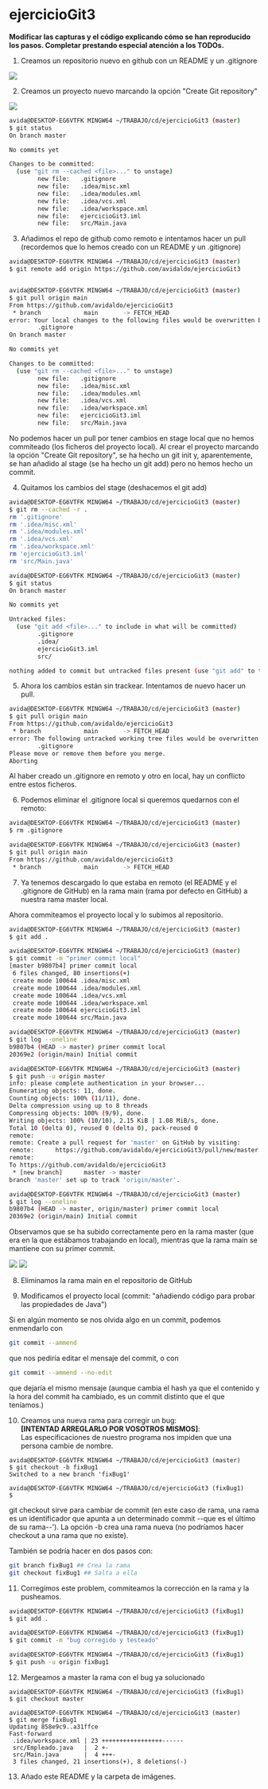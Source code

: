 # ejercicioGit3

__Modificar las capturas y el código explicando cómo se han reproducido los pasos. Completar prestando especial atención a los TODOs.__

<!-- TODO: Id haciendo git status y git log a cada paso para tener claro lo que va
sucediendo. Podéis añadir las capturas de los resultados para un mejor seguimiento de los pasos. También se puede ver el git log dentro de IntelliJ -->

1. Creamos un repositorio nuevo en github con un README y un .gitignore

![](img/1.png)

2. Creamos un proyecto nuevo marcando la opción "Create Git repository"

![](img/2.png)

```bash
avida@DESKTOP-EG6VTFK MINGW64 ~/TRABAJO/cd/ejercicioGit3 (master)
$ git status
On branch master

No commits yet

Changes to be committed:
  (use "git rm --cached <file>..." to unstage)
        new file:   .gitignore
        new file:   .idea/misc.xml
        new file:   .idea/modules.xml
        new file:   .idea/vcs.xml
        new file:   .idea/workspace.xml
        new file:   ejercicioGit3.iml
        new file:   src/Main.java
```

3. Añadimos el repo de github como remoto e intentamos hacer un pull (recordemos que lo hemos creado con un README y un .gitignore)

```bash
avida@DESKTOP-EG6VTFK MINGW64 ~/TRABAJO/cd/ejercicioGit3 (master)
$ git remote add origin https://github.com/avidaldo/ejercicioGit3


avida@DESKTOP-EG6VTFK MINGW64 ~/TRABAJO/cd/ejercicioGit3 (master)
$ git pull origin main
From https://github.com/avidaldo/ejercicioGit3
 * branch            main       -> FETCH_HEAD
error: Your local changes to the following files would be overwritten by merge:
        .gitignore
On branch master

No commits yet

Changes to be committed:
  (use "git rm --cached <file>..." to unstage)
        new file:   .gitignore
        new file:   .idea/misc.xml
        new file:   .idea/modules.xml
        new file:   .idea/vcs.xml
        new file:   .idea/workspace.xml
        new file:   ejercicioGit3.iml
        new file:   src/Main.java
```

No podemos hacer un pull por tener cambios en stage local que no hemos commiteado (los ficheros del proyecto local). Al crear el proyecto marcando la opción "Create Git repository", se ha hecho un git init y, aparentemente, se han añadido al stage (se ha hecho un git add) pero no hemos hecho un commit.

4. Quitamos los cambios del stage (deshacemos el git add)

```bash
avida@DESKTOP-EG6VTFK MINGW64 ~/TRABAJO/cd/ejercicioGit3 (master)
$ git rm --cached -r .
rm '.gitignore'
rm '.idea/misc.xml'
rm '.idea/modules.xml'
rm '.idea/vcs.xml'
rm '.idea/workspace.xml'
rm 'ejercicioGit3.iml'
rm 'src/Main.java'

avida@DESKTOP-EG6VTFK MINGW64 ~/TRABAJO/cd/ejercicioGit3 (master)
$ git status
On branch master

No commits yet

Untracked files:
  (use "git add <file>..." to include in what will be committed)
        .gitignore
        .idea/
        ejercicioGit3.iml
        src/

nothing added to commit but untracked files present (use "git add" to track)
```

5. Ahora los cambios están sin trackear. Intentamos de nuevo hacer un pull.

```bash
avida@DESKTOP-EG6VTFK MINGW64 ~/TRABAJO/cd/ejercicioGit3 (master)
$ git pull origin main
From https://github.com/avidaldo/ejercicioGit3
 * branch            main       -> FETCH_HEAD
error: The following untracked working tree files would be overwritten by merge:
        .gitignore
Please move or remove them before you merge.
Aborting
```

Al haber creado un .gitignore en remoto y otro en local, hay un conflicto entre estos ficheros.

6. Podemos eliminar el .gitignore local si queremos quedarnos con el remoto:

```bash
avida@DESKTOP-EG6VTFK MINGW64 ~/TRABAJO/cd/ejercicioGit3 (master)
$ rm .gitignore 

avida@DESKTOP-EG6VTFK MINGW64 ~/TRABAJO/cd/ejercicioGit3 (master)
$ git pull origin main
From https://github.com/avidaldo/ejercicioGit3
 * branch            main       -> FETCH_HEAD
```

7. Ya tenemos descargado lo que estaba en remoto (el README y el .gitignore de GitHub) en la rama main (rama por defecto en GitHub) a nuestra rama master local.

Ahora commiteamos el proyecto local y lo subimos al repositorio.

```bash
avida@DESKTOP-EG6VTFK MINGW64 ~/TRABAJO/cd/ejercicioGit3 (master)
$ git add .

avida@DESKTOP-EG6VTFK MINGW64 ~/TRABAJO/cd/ejercicioGit3 (master)
$ git commit -m "primer commit local"
[master b9807b4] primer commit local
 6 files changed, 80 insertions(+)
 create mode 100644 .idea/misc.xml
 create mode 100644 .idea/modules.xml
 create mode 100644 .idea/vcs.xml
 create mode 100644 .idea/workspace.xml
 create mode 100644 ejercicioGit3.iml
 create mode 100644 src/Main.java

avida@DESKTOP-EG6VTFK MINGW64 ~/TRABAJO/cd/ejercicioGit3 (master)
$ git log --oneline 
b9807b4 (HEAD -> master) primer commit local
20369e2 (origin/main) Initial commit

avida@DESKTOP-EG6VTFK MINGW64 ~/TRABAJO/cd/ejercicioGit3 (master)
$ git push -u origin master
info: please complete authentication in your browser...
Enumerating objects: 11, done.
Counting objects: 100% (11/11), done.
Delta compression using up to 8 threads
Compressing objects: 100% (9/9), done.
Writing objects: 100% (10/10), 2.15 KiB | 1.08 MiB/s, done.
Total 10 (delta 0), reused 0 (delta 0), pack-reused 0
remote: 
remote: Create a pull request for 'master' on GitHub by visiting:
remote:      https://github.com/avidaldo/ejercicioGit3/pull/new/master
remote:
To https://github.com/avidaldo/ejercicioGit3
 * [new branch]      master -> master
branch 'master' set up to track 'origin/master'.

avida@DESKTOP-EG6VTFK MINGW64 ~/TRABAJO/cd/ejercicioGit3 (master)
$ git log --oneline 
b9807b4 (HEAD -> master, origin/master) primer commit local
20369e2 (origin/main) Initial commit

```

Observamos que se ha subido correctamente pero en la rama master (que era en la que estábamos trabajando en local), mientras que la rama main se mantiene con su primer commit.

![](img/3.png)
![](img/4.png)

8. Eliminamos la rama main en el repositorio de GitHub

<!-- TODO: añadir capturas -->

9. Modificamos el proyecto local (commit: "añadiendo código para probar las propiedades de Java")

<!-- TODO: detallar proceso -->

Si en algún momento se nos olvida algo en un commit, podemos enmendarlo con

```bash
git commit --ammend
```

que nos pediría editar el mensaje del commit, o con

```bash
git commit --ammend --no-edit
```

que dejaría el mismo mensaje (aunque cambia el hash ya que el contenido y la hora del commit ha cambiado, es un commit distinto que el que teníamos.)

10. Creamos una nueva rama para corregir un bug:  
    __[INTENTAD ARREGLARLO POR VOSOTROS MISMOS]__:  
    Las especificaciones de nuestro programa nos impiden que una persona cambie de nombre.

```
avida@DESKTOP-EG6VTFK MINGW64 ~/TRABAJO/cd/ejercicioGit3 (master)
$ git checkout -b fixBug1  
Switched to a new branch 'fixBug1'

avida@DESKTOP-EG6VTFK MINGW64 ~/TRABAJO/cd/ejercicioGit3 (fixBug1)
$
```

git checkout sirve para cambiar de commit (en este caso de rama, una rama es un identificador que apunta a un determinado commit --que es el último de su rama--'). La opción -b crea una rama nueva (no podríamos hacer checkout a una rama que no existe).

También se podría hacer en dos pasos con:

```bash
git branch fixBug1 ## Crea la rama
git checkout fixBug1 ## Salta a ella
```

11. Corregimos este problem, commiteamos la corrección en la rama y la pusheamos.

```bash
avida@DESKTOP-EG6VTFK MINGW64 ~/TRABAJO/cd/ejercicioGit3 (fixBug1)
$ git add .

avida@DESKTOP-EG6VTFK MINGW64 ~/TRABAJO/cd/ejercicioGit3 (fixBug1)
$ git commit -m "bug corregido y testeado"

avida@DESKTOP-EG6VTFK MINGW64 ~/TRABAJO/cd/ejercicioGit3 (fixBug1)
$ git push -u origin fixBug1
```

12. Mergeamos a master la rama con el bug ya solucionado

```
avida@DESKTOP-EG6VTFK MINGW64 ~/TRABAJO/cd/ejercicioGit3 (fixBug1)
$ git checkout master 

avida@DESKTOP-EG6VTFK MINGW64 ~/TRABAJO/cd/ejercicioGit3 (master)
$ git merge fixBug1 
Updating 858e9c9..a31ffce
Fast-forward
 .idea/workspace.xml | 23 +++++++++++++++++------
 src/Empleado.java   |  2 +-
 src/Main.java       |  4 +++-
 3 files changed, 21 insertions(+), 8 deletions(-)
```

13. Añado este README y la carpeta de imágenes.